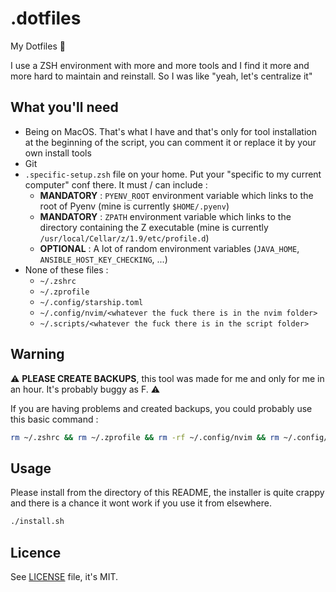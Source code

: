 # .dotfiles

My Dotfiles 🤷

I use a ZSH environment with more and more tools and I find it more and more
hard to maintain and reinstall. So I was like "yeah, let's centralize it"

## What you'll need

- Being on MacOS. That's what I have and that's only for tool installation at the beginning of
the script, you can comment it or replace it by your own install tools
- Git
- `.specific-setup.zsh` file on your home. Put your "specific to my current computer" conf there. 
It must / can include :
  - **MANDATORY** : `PYENV_ROOT` environment variable which links to the root of Pyenv (mine is currently `$HOME/.pyenv`)
  - **MANDATORY** : `ZPATH` environment variable which links to the directory containing the Z executable (mine is currently `/usr/local/Cellar/z/1.9/etc/profile.d`)
  - **OPTIONAL** : A lot of random environment variables (`JAVA_HOME`, `ANSIBLE_HOST_KEY_CHECKING`, ...)
- None of these files :
  - `~/.zshrc`
  - `~/.zprofile`
  - `~/.config/starship.toml`
  - `~/.config/nvim/<whatever the fuck there is in the nvim folder>`
  - `~/.scripts/<whatever the fuck there is in the script folder>`

## Warning

⚠️ **PLEASE CREATE BACKUPS**, this tool was made for me and only for me in an hour.
It's probably buggy as F. ⚠️

If you are having problems and created backups, you could probably use this basic command :

```sh
rm ~/.zshrc && rm ~/.zprofile && rm -rf ~/.config/nvim && rm ~/.config/starship.toml && rm -rf ~/.scripts
```

## Usage

Please install from the directory of this README, the installer is quite crappy and there is
a chance it wont work if you use it from elsewhere.

```sh
./install.sh
```

## Licence

See [LICENSE](./LICENSE) file, it's MIT.
